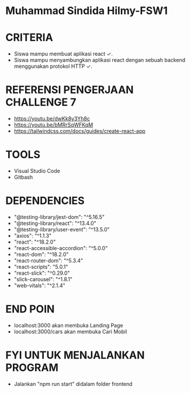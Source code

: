 # Muhammad Sindida Hilmy-FSW1

# CRITERIA
- Siswa mampu membuat aplikasi react ✓.
- Siswa mampu menyambungkan aplikasi react dengan sebuah backend menggunakan protokol HTTP ✓.

# REFERENSI PENGERJAAN CHALLENGE 7
- https://youtu.be/dwKk8y3Yh8c
- https://youtu.be/bMRrSqWFKqM
- https://tailwindcss.com/docs/guides/create-react-app

# TOOLS
- Visual Studio Code
- Gitbash

# DEPENDENCIES
- "@testing-library/jest-dom": "^5.16.5"
- "@testing-library/react": "^13.4.0"
- "@testing-library/user-event": "^13.5.0"
- "axios": "^1.1.3"
- "react": "^18.2.0"
- "react-accessible-accordion": "^5.0.0"
- "react-dom": "^18.2.0"
- "react-router-dom": "^5.3.4"
- "react-scripts": "5.0.1"
- "react-slick": "^0.29.0"
- "slick-carousel": "^1.8.1"
- "web-vitals": "^2.1.4"

# END POIN
- localhost:3000 akan membuka Landing Page
- localhost:3000/cars akan membuka Cari Mobil

# FYI UNTUK MENJALANKAN PROGRAM
- Jalankan "npm run start" didalam folder frontend
